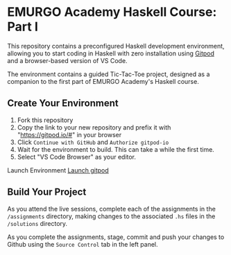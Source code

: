 # EMURGO Academy Haskell Course: Part I

This repository contains a preconfigured Haskell development environment, allowing you to start coding in Haskell with zero installation using [Gitpod](https://www.gitpod.io/) and a browser-based version of VS Code.

The environment contains a guided Tic-Tac-Toe project, designed as a companion to the first part of EMURGO Academy's Haskell course.

## Create Your Environment

1. Fork this repository
2. Copy the link to your new repository and prefix it with "https://gitpod.io/#" in your browser
3. Click `Continue with GitHub` and `Authorize gitpod-io`
4. Wait for the environment to build. This can take a while the first time.
5. Select "VS Code Browser" as your editor.

Launch Environment
[Launch gitpod](https://gitpod.io/#https://github.com/Haycar-investments/Tic-Hask-Toe.git)

## Build Your Project

As you attend the live sessions, complete each of the assignments in the `/assignments` directory, making changes to the associated `.hs` files in the `/solutions` directory.

As you complete the assignments, stage, commit and push your changes to Github using the `Source Control` tab in the left panel.